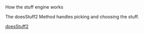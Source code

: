 ###
How the stuff engine works

The doesStuff2 Method handles picking and choosing the stuff.

[doesStuff2](./test.js)
